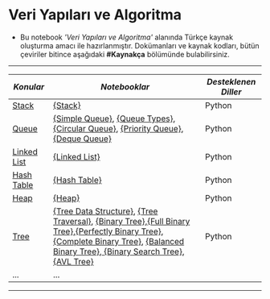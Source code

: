 # Veri Yapıları ve Algoritma
- Bu notebook <i>'Veri Yapıları ve Algoritma'</i> alanında Türkçe kaynak oluşturma amacı ile hazırlanmıştır. Dokümanları ve kaynak kodları, bütün çeviriler bitince aşağıdaki <b>#Kaynakça</b> bölümünde bulabilirsiniz.
<hr>


| *Konular*                   | *Notebooklar*                                                                    |        *Desteklenen Diller*  |
| ----------------------------|----------------------------------------------------------------------------------| -----------------|
|      [Stack](https://github.com/erogluegemen/Data-Structures-and-Algorithms/tree/main/Stack)                   |       [{Stack}](https://github.com/erogluegemen/Data-Structure-and-Algorithm/blob/main/Stack/stack_1.ipynb)|Python                     |                  |
|[Queue](https://github.com/erogluegemen/Data-Structures-and-Algorithms/tree/main/Queue)                         |       [{Simple Queue}](https://github.com/erogluegemen/Data-Structure-and-Algorithm/blob/main/Queue/%5B1%5Dsimple_queue.ipynb),                [{Queue Types}](https://github.com/erogluegemen/Data-Structure-and-Algorithm/blob/main/Queue/%5B2%5Dtypes_of_queue.ipynb),              [{Circular Queue}](https://github.com/erogluegemen/Data-Structure-and-Algorithm/blob/main/Queue/%5B3%5Dcircular_queue.ipynb),              [{Priority Queue}](https://github.com/erogluegemen/Data-Structure-and-Algorithm/blob/main/Queue/%5B4%5Dpriority_queue.ipynb),              [{Deque Queue}](https://github.com/erogluegemen/Data-Structures-and-Algorithms/blob/main/Queue/%5B5%5Ddeque_queue.ipynb)|Python         |
|[Linked List](https://github.com/erogluegemen/Data-Structures-and-Algorithms/tree/main/Linked%20List)           |       [{Linked List}](https://github.com/erogluegemen/Data-Structures-and-Algorithms/blob/main/Linked%20List/linked_list.ipynb)|Python        |
|[Hash Table](https://github.com/erogluegemen/Data-Structures-and-Algorithms/tree/main/Hash%20Table)             |       [{Hash Table}](https://github.com/erogluegemen/Data-Structures-and-Algorithms/blob/main/Hash%20Table/hash_table.ipynb)|Python          |
|[Heap](https://github.com/erogluegemen/Data-Structures-and-Algorithms/tree/main/Heap)                           |       [{Heap}](https://github.com/erogluegemen/Data-Structures-and-Algorithms/blob/main/Heap/Heap.ipynb)|Python                        |
|[Tree](https://github.com/erogluegemen/Data-Structures-and-Algorithms/tree/main/Tree)                           |       [{Tree Data Structure}](https://github.com/erogluegemen/Data-Structures-and-Algorithms/blob/main/Tree/%5B1%5Dtree_data_structure.ipynb),        [{Tree Traversal}](https://github.com/erogluegemen/Data-Structures-and-Algorithms/blob/main/Tree/%5B2%5Dtree_traversal.ipynb),             [{Binary Tree}](https://github.com/erogluegemen/Data-Structures-and-Algorithms/blob/main/Tree/%5B3%5Dbinary_tree.ipynb),[{Full Binary Tree}](https://github.com/erogluegemen/Data-Structures-and-Algorithms/blob/main/Tree/%5B4%5Dfull_binary_tree.ipynb),[{Perfectly Binary Tree}](https://github.com/erogluegemen/Data-Structures-and-Algorithms/blob/main/Tree/%5B5%5Dperfect_binary_tree.ipynb), [{Complete Binary Tree}](https://github.com/erogluegemen/Data-Structures-and-Algorithms/blob/main/Tree/%5B6%5Dcomplete_binary_tree.ipynb), [{Balanced Binary Tree}](https://github.com/erogluegemen/Data-Structures-and-Algorithms/blob/main/Tree/%5B7%5Dbalanced_binary_tree.ipynb),[ {Binary Search Tree}](https://github.com/erogluegemen/Data-Structures-and-Algorithms/blob/main/Tree/%5B8%5Dbinary_search_tree.ipynb), [{AVL Tree}](https://github.com/erogluegemen/Data-Structures-and-Algorithms/blob/main/Tree/%5B9%5Davl_tree.ipynb)|Python          |
| ...                         | ...                                                                              |

<hr>



